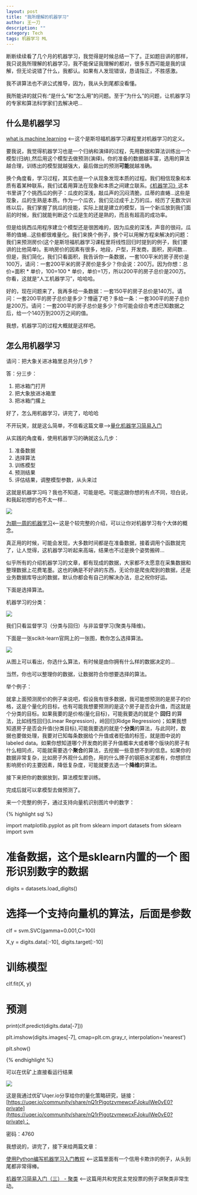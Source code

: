 ```yaml
---
layout: post
title: "我所理解的机器学习"
author: 王一刀
description: ""
category: Tech
tags: 机器学习 ML
---
```


断断续续看了几个月的机器学习，我觉得是时候总结一下了。正如题目讲的那样，我只说我所理解的机器学习，我不能保证我理解的都对，很多东西可能是我的误解，但无论说错了什么，我都认。如果有人发现错误，恳请指正，不胜感激。

我不讲算法也不讲公式推导，因为，我从头到尾都没看懂。

我所能讲的就只有:“是什么”和“怎么用”的问题。至于“为什么”的问题，让机器学习的专家和算法科学家们去解决吧...

## 什么是机器学习 ##

[what is machine learning](https://www.coursera.org/learn/machine-learning/supplement/aAgxl/what-is-machine-learning "what is machine learning") <--这个是斯坦福机器学习课程里对机器学习的定义。

要我说，我觉得机器学习也是一个归纳和演绎的过程，先用数据和算法训练出一个模型(归纳),然后用这个模型去做预测(演绎)。你的准备的数据越丰富，选用的算法越合理，训练出的模型就越强大，最后做出的预测**可能**就越准确。

换个角度看，学习过程，其实也是一个从现象发现本质的过程。我们相信现象和本质有着某种联系，我们试着用算法在现象和本质之间建立联系。[《机器学习》](https://book.douban.com/subject/26708119/ "机器学习")这本书里讲了个挑西瓜的例子：瓜皮的深浅，敲瓜声的沉闷清脆，瓜蒂的直蜷...这些是现象，瓜的生熟是本质。作为一个瓜农，我们见过成千上万的瓜，经历了无数次训练以后，我们掌握了挑瓜的技能，实际上就是建立的模型，当一个新瓜放到我们面前的时候，我们就能判断这个瓜是生的还是熟的，而且有超高的成功率。

但是给挑西瓜用程序建立个模型还是很困难的，因为瓜皮的深浅，声音的很闷，瓜蒂的值蜷...这些都很难量化。我们来换个例子，换个可以用解方程来解决的问题：我们来预测房价(这个是斯坦福机器学习课程里将线性回归时提到的例子，我们要讲的比他简单)。影响房价的因素有很多，地段，户型，开发商，面积，房间数...但是，我们简化，我们只看面积，我告诉你一条数据，一套100平米的房子房价是100万，请问：一套200平米的房子房价是多少？你会说：200万。因为你想：总价=面积 * 单价，100=100 * 单价，单价=1万，所以200平的房子总价是200万。你看，这就是“人工机器学习”，哈哈哈。

好的，现在问题来了，我再多给一条数据：一套150平的房子总价是140万。请问：一套200平的房子总价是多少？懵逼了吧？多给一条：一套300平的房子总价是200万。请问：一套200平的房子总价是多少？你可能会综合考虑已知数据之后，给一个140万到200万之间的值。

我想，机器学习的过程大概就是这样吧。


## 怎么用机器学习 ##

请问：把大象关进冰箱里总共分几步？

答：分三步：

1. 把冰箱门打开
2. 把大象放进冰箱里
3. 把冰箱门撂上

好了，怎么用机器学习，讲完了，哈哈哈

不开玩笑，就是这么简单，不信看这篇文章-->[量化机器学习简易入门](https://uqer.io/community/share/58f48343271e3b0054da05e8)

从实践的角度看，使用机器学习的确就这么几步：

1. 准备数据
2. 选择算法
3. 训练模型
4. 预测结果
5. 评估结果，调整模型参数，从头来过

这就是机器学习吗？我也不知道，可能是吧。可能这跟你想的有点不同，坦白说，和我起初想的也不太一样...


[<img src="/pic/snapshot/20170704/machineLearning.png" />](/pic/snapshot/20170704/machineLearning.png)

[为期一周的机器学习](http://blog.jobbole.com/110684/)<--这是个较完整的介绍，可以让你对机器学习有个大体的概念。

真正用的时候，可能会发现，大多数时间都是在准备数据，接着调用个函数就完了，让人觉得，这机器学习听起来高端，结果也不过是换个姿势搬砖...

似乎所有的介绍机器学习的文章，都有现成的数据，大家都不太愿意在采集数据和整理数据上花费笔墨。这也的确是不好讲的东西，无论你是爬虫爬到的数据，还是业务数据库导出的数据，默认你都会有自己的解决办法，总之祝你好运。

下面是选择算法。

机器学习的分类：

[<img src="/pic/snapshot/20170704/mlcategory.png"  />](/pic/snapshot/20170704/mlcategory.png)

我们只看监督学习（分类与回归）与非监督学习(聚类与降维)。

下面是一张scikit-learn官网上的一张图，教你怎么选择算法。

[<img src="/pic/snapshot/20170704/scikit-learn.png"  />](/pic/snapshot/20170704/scikit-learn.png)

从图上可以看出，你选什么算法，有时候是由你拥有什么样的数据决定的...

当然，你也可以整理你的数据，让数据符合你想要选择的算法。

举个例子：

就拿上面预测房价的例子来说吧，假设我有很多数据，我可能想预测的是房子的价格，这是个量化的目标，也有可能我想要预测的是这个房子是否会升值，而这就是个分类的目标。如果我要的是价格(量化目标)，可能我要选的就是个 **回归** 的算法，比如线性回归(Linear Regression)，岭回归(Ridge Regression)；如果我想知道房子是否会升值(分类目标),可能我要选的就是个**分类**的算法，与此同时，数据也要做处理，我要对已知每条数据给个升值或者贬值的标签，就是图中说的labeled data。如果你想知道哪个开发商的房子升值概率大或者哪个版块的房子有什么相同点，可能就需要选个**聚合**的算法，去挖掘一些意想不到的信息。如果你的数据非常复杂，比如房子外观什么颜色，用的什么牌子的钢筋水泥都有，你想抓住影响房价的主要因素，降低复杂度，可能就要去选一个**降维**的算法。

接下来把你的数据放到，算法模型里训练。

完成后就可以拿模型去做预测了。

来一个完整的例子，通过支持向量机识别图片中的数字：


{% highlight sql %}

import matplotlib.pyplot as plt
from sklearn import datasets
from sklearn import svm
# 准备数据，这个是sklearn内置的一个 图形识别数字的数据
digits = datasets.load_digits()

# 选择一个支持向量机的算法，后面是参数
clf = svm.SVC(gamma=0.001,C=100)

X,y = digits.data[:-10], digits.target[:-10]

# 训练模型
clf.fit(X, y)

# 预测
print(clf.predict(digits.data[-7]))

plt.imshow(digits.images[-7], cmap=plt.cm.gray_r, interpolation='nearest')

plt.show()

{% endhighlight %}

可以在优矿上直接看运行结果

[<img src="/pic/snapshot/20170704/mltest.png"  />](/pic/snapshot/20170704/mltest.png)

这是我通过优矿Uqer.io分享给你的量化策略研究，链接：[https://uqer.io/community/share/nQ1rPigotzvmewcxFJokuIWe0vE0?private](https://uqer.io/community/share/nQ1rPigotzvmewcxFJokuIWe0vE0?private)；

密码：4760


我想说的，讲完了，接下来给两篇文章：

[使用Python编写机器学习入门教程](http://www.infoq.com/cn/articles/ml-intro-python) <--这篇里面有一个信用卡欺诈的例子，从头到尾都非常得棒。

[机器学习简易入门（三） - 聚类](http://www.cnblogs.com/kylinlin/p/5299078.html) <--这篇用共和党民主党投票的例子讲聚类非常生动。